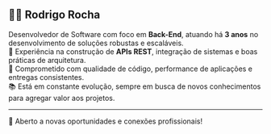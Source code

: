 ## 👨‍💻 Rodrigo Rocha

Desenvolvedor de Software com foco em **Back-End**, atuando há  **3 anos** no desenvolvimento de soluções robustas e escaláveis.  
🎯 Experiência na construção de **APIs REST**, integração de sistemas e boas práticas de arquitetura.  
🚀 Comprometido com qualidade de código, performance de aplicações e entregas consistentes.  
📚 Está em constante evolução, sempre em busca de novos conhecimentos para agregar valor aos projetos.

---
🔗 Aberto a novas oportunidades e conexões profissionais!
